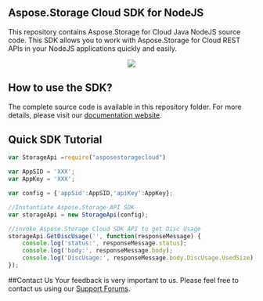 ## Aspose.Storage Cloud SDK for NodeJS

This repository contains Aspose.Storage for Cloud Java NodeJS source code. This SDK allows you to work with Aspose.Storage for Cloud REST APIs in your NodeJS applications quickly and easily.
<p align="center">
  <a title="Download complete Aspose.Tasks for Cloud source code" href="https://github.com/asposetasks/Aspose_tasks_Cloud/archive/master.zip">
	<img src="https://raw.github.com/AsposeExamples/java-examples-dashboard/master/images/downloadZip-Button-Large.png" />
  </a>
</p>

## How to use the SDK?
The complete source code is available in this repository folder. For more details, please visit our [documentation website](http://www.aspose.com/docs/display/totalcloud/Available+SDKs).



## Quick SDK Tutorial
```javascript
var StorageApi =require("asposestoragecloud")

var AppSID = 'XXX';
var AppKey = 'XXX';

var config = {'appSid':AppSID,'apiKey':AppKey};

//Instantiate Aspose.Storage API SDK
var storageApi = new StorageApi(config);

//invoke Aspose.Storage Cloud SDK API to get Disc Usage
storageApi.GetDiscUsage('', function(responseMessage) {
	console.log('status:', responseMessage.status);
	console.log('body:', responseMessage.body);
	console.log('DiscUsage:', responseMessage.body.DiscUsage.UsedSize);	
});
```

##Contact Us
Your feedback is very important to us. Please feel free to contact us using our [Support Forums](https://www.aspose.com/community/forums/).
